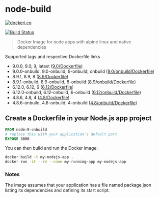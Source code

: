 # node-build

[![dockeri.co](http://dockeri.co/image/lgatica/node-build)](https://hub.docker.com/r/lgatica/node-build/)

[![Build Status](https://travis-ci.org/lgaticaq/node-build.svg?branch=master)](https://travis-ci.org/lgaticaq/node-build)

> Docker Image for node apps with alpine linux and native dependencies

Supported tags and respective Dockerfile links

- 9.0.0, 9.0, 9, latest ([9.0/Dockerfile](https://github.com/lgaticaq/node-build/blob/master/9.0.0/Dockerfile))
- 9.0.0-onbuild, 9.0-onbuild, 9-onbuild, onbuild ([9.0/onbuild/Dockerfile](https://github.com/lgaticaq/node-build/blob/master/9.0.0/onbuild/Dockerfile))
- 8.9.1, 8.9, 8 ([8.9/Dockerfile](https://github.com/lgaticaq/node-build/blob/master/8.9.1/Dockerfile))
- 8.9.1-onbuild, 8.9-onbuild, 8-onbuild ([8.9/onbuild/Dockerfile](https://github.com/lgaticaq/node-build/blob/master/8.9.1/onbuild/Dockerfile))
- 6.12.0, 6.12, 6 ([6.12/Dockerfile](https://github.com/lgaticaq/node-build/blob/master/6.12.0/Dockerfile))
- 6.12.0-onbuild, 6.12-onbuild, 6-onbuild ([6.12/onbuild/Dockerfile](https://github.com/lgaticaq/node-build/blob/master/6.12.0/onbuild/Dockerfile))
- 4.8.6, 4.8, 4 ([4.8/Dockerfile](https://github.com/lgaticaq/node-build/blob/master/4.8.6/Dockerfile))
- 4.8.6-onbuild, 4.8-onbuild, 4-onbuild ([4.8/onbuild/Dockerfile](https://github.com/lgaticaq/node-build/blob/master/4.8.6/onbuild/Dockerfile))

## Create a Dockerfile in your Node.js app project
```dockerfile
FROM node:9-onbuild
# replace this with your application's default port
EXPOSE 3000
```

You can then build and run the Docker image:

```bash
docker build -t my-nodejs-app .
docker run -it --rm --name my-running-app my-nodejs-app
```

### Notes
The image assumes that your application has a file named package.json listing its dependencies and defining its start script.
